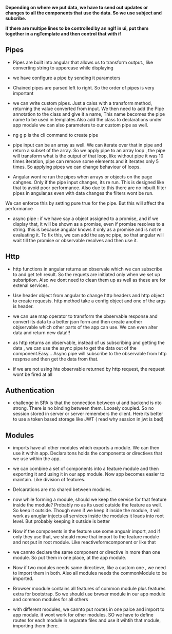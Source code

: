 **Depending on where we put data, we have to send out updates or changes to all the components that use the data. So we use subject and subcribe.**

**if there are multipe lines to be controlled by an ngIf in ui, put them together in a ngTemplate and then control that with if**

**Pipes**
-----------------
- Pipes are built into angular that allows us to transform output., like converting string to uppercase while displaying

- we have configure a pipe by sending it parameters

- Chained pipes are parsed left to right. So the order of pipes is very important

- we can write custom pipes. Just a calss with a transform method, returning the value converted from input. We then need to add the Pipe annotation to the class and give it a name, This name becomes the pipe name to be used in templates.Also add the class to declarations under app module
we can also parameters to our custom pipe as well.

- ng g p is the cli command to create pipe

- pipe input can be an array as well. We can iterate over that  in pipe and return a subset of the array.  So we apply pipe to an array loop , the pipe will transform what is the output of that loop, like without pipe it was 10 times iteration, pipe can remove some elements and it iterates only 5 times. 
So applying pipes we can change behaviour of loops.

- Angular wont re run the pipes when arrays or objects on the page cahgnes. Only if the pipe input changes, its re run. This is designed like that to avoid poor performance. Also due to this there are no inbuilt filter pipes in angular,as even with data changes the filters wont be run.

We can enforce this by setting pure true for the pipe. But this will affect the performance

- async pipe : if we have say a object assigned to a promise, and if we display that, it will be shown as a promise, even if promise resolves to a string. this is because angular knows it only as a promise and is not re evaluating it. To fix this, we can add the async pipe, so that angular will wait till the promise or observable resolves and then use it.

**Http**
---------------

- http functions in angular returns an observale which we can subscribe to and get teh result. So the requets are initiated only when we set up subsription. Also we dont need to clean them up as well as these are for extenal services.

- Use header object from angular to change http headers and http object to create requests. http method take a config object and one of the args is header.

- we can use map operator to transform the observable response and convert its data to a better json form and then create another objservable which other parts of the app can use. We can even alter data and return new data!!!

- as http returns an observable, instead of us subscribing and getting the data , we can use the async pipe to get the data out of the component.Easy... Async pipe will subscribe to the observable from http respnse and then get the data from that.

- if we are not using hte observable returned by http request, the request wont be fired at all

**Authentication**
---------------------
- challenge in SPA is that the connection between ui and backend is nto strong. There is no binding between them. Loosely coupled. So no session stored in server or server remembers the client. Here its better to use a token based storage like JWT ( read why session in jwt is bad)

**Modules**
------------------------
- imports have all other modules which exports a module. We can then use it within app. Declaraitons holds the components or directievs that we use within the app.

- we can combine a set of components into a feature module and then exporting it and using it in our app module. Now app becomes easier to maintain. Like division of features.

- Delcarations are nto shared between modules.

- now while forming a module, should we keep the service for that feature inside the module? Probably no as its used outside the feature as well. So keep it outside. Though even if we keep it inside the module, it will work as anuglar injects all services inside the modules it loads into root level. But probably keeping it outside is better

- Now if the components in the feature use some angualr import, and if only they use that, we should move that import to the feature module and not put in root module. Like reactiveformcomponent or like that

- we cannto declare the same component or directive in more than one module. So put them in one place, at the app module.

- Now if two modules needs same directieve, like a custom one , we need to import them in both. Also all modules needs the commonModule to be imported.

- Browser moodule contains all features of common module plus features extra for bootstrap. So we should use brwser module in our app module and common modules for all others

- with different modules, we cannto put routes in one palce and import to app module. it wont work for other modules. SO we have to define routes for each module in separate files and use it wihtih that module, importing them there.
